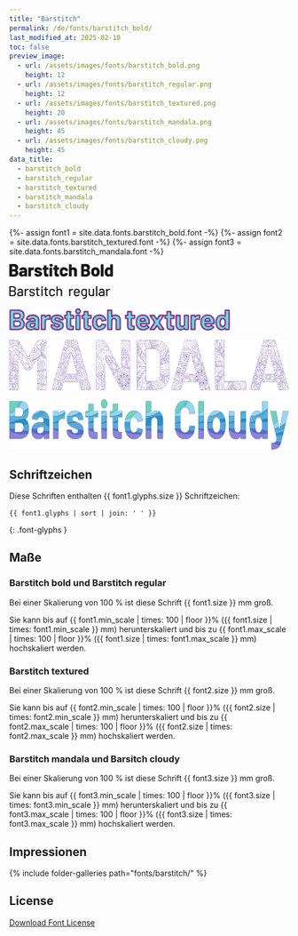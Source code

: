 ```yaml
---
title: "Barstitch"
permalink: /de/fonts/barstitch_bold/
last_modified_at: 2025-02-10
toc: false
preview_image:
  - url: /assets/images/fonts/barstitch_bold.png
    height: 12
  - url: /assets/images/fonts/barstitch_regular.png
    height: 12
  - url: /assets/images/fonts/barstitch_textured.png
    height: 20
  - url: /assets/images/fonts/barstitch_mandala.png
    height: 45
  - url: /assets/images/fonts/barstitch_cloudy.png
    height: 45
data_title:
  - barstitch_bold
  - barstitch_regular
  - barstitch_textured
  - barstitch_mandala
  - barstitch_cloudy
---
```

{%- assign font1 = site.data.fonts.barstitch_bold.font -%}
{%- assign font2 = site.data.fonts.barstitch_textured.font -%}
{%- assign font3 = site.data.fonts.barstitch_mandala.font -%}

<img 
     src="/assets/images/fonts/barstitch_bold.png"
     alt="Barstitch Bold" height="23">
     
<img 
     src="/assets/images/fonts/barstitch_regular.png"
     alt="Barstitch Bold" height="23">

<img 
     src="/assets/images/fonts/barstitch_textured.png"
     alt="Barstitch textured" height="40">

<img 
     src="/assets/images/fonts/barstitch_mandala.png"
     alt="Barstitch textured" height="90">
    
<img 
     src="/assets/images/fonts/barstitch_cloudy.png"
     alt="Barstitch textured" height="90">

## Schriftzeichen

Diese Schriften enthalten {{ font1.glyphs.size }} Schriftzeichen:

```
{{ font1.glyphs | sort | join: ' ' }}
```
{: .font-glyphs }

## Maße

### Barstitch bold und Barstitch regular

Bei einer Skalierung von 100 % ist diese Schrift {{ font1.size }} mm groß.

Sie kann bis auf {{ font1.min_scale | times: 100 | floor }}% ({{ font1.size | times: font1.min_scale }} mm) herunterskaliert und bis zu {{ font1.max_scale | times: 100 | floor }}% ({{ font1.size | times: font1.max_scale }} mm) hochskaliert  werden.

### Barstitch textured

Bei einer Skalierung von 100 % ist diese Schrift {{ font2.size }} mm groß.

Sie kann bis auf {{ font2.min_scale | times: 100 | floor }}% ({{ font2.size | times: font2.min_scale }} mm) herunterskaliert und bis zu {{ font2.max_scale | times: 100 | floor }}% ({{ font2.size | times: font2.max_scale }} mm) hochskaliert  werden.


### Barstitch mandala und Barsitch cloudy

Bei einer Skalierung von 100 % ist diese Schrift {{ font3.size }} mm groß.

Sie kann bis auf {{ font3.min_scale | times: 100 | floor }}% ({{ font3.size | times: font3.min_scale }} mm) herunterskaliert und bis zu {{ font3.max_scale | times: 100 | floor }}% ({{ font3.size | times: font3.max_scale }} mm) hochskaliert  werden.

## Impressionen

{% include folder-galleries path="fonts/barstitch/" %}

## License

[Download Font License](https://github.com/inkstitch/inkstitch/tree/main/fonts/barstitch_bold/LICENSE)
